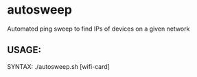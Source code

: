 # autosweep
Automated ping sweep to find IPs of devices on a given network

<h2> USAGE: </h2>
SYNTAX: ./autosweep.sh [wifi-card]
